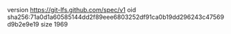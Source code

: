 version https://git-lfs.github.com/spec/v1
oid sha256:71a0d1a60585144dd2f89eee6803252df91ca0b19dd296243c47569d9b2e9e19
size 1969
